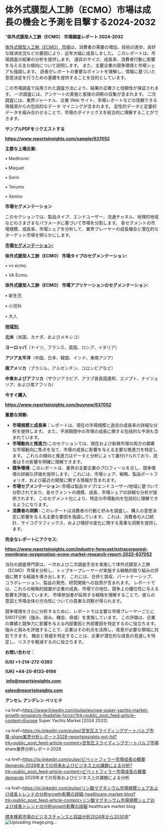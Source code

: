 # 体外式膜型人工肺（ECMO）市場は成長の機会と予測を目撃する2024-2032

"<strong>体外式膜型人工肺（ECMO） 市場調査レポート 2024-2032</strong>

<a href=https://www.reportsinsights.com/sample/637052>体外式膜型人工肺（ECMO） 市場</a>は、消費者の需要の増加、技術の進歩、良好な経済状況などの要因により、近年大幅に成長しました。 このレポートは、市場調査の結果の分析を提供します。 通貨のサイズ、成長率、消費者行動に影響を与える主な傾向について説明します。 また、主要企業の競争環境と市場シェアも強調します。 読者がレポートの重要なポイントを理解し、情報に基づいた意思決定を行うための基礎を提供することを目的としています。

この市場調査で採用された調査方法により、結果の正確さと信頼性が保証されます。 一次調査には、アンケートの実施と直接の洞察の収集が含まれます。 二次調査には、業界ジャーナル、企業 Web サイト、市場レポートなどの信頼できる情報源からの包括的なデータ マイニングが含まれます。 定性的データと定量的データを組み合わせることで、市場のダイナミクスを総合的に理解することができます。

<strong><b>サンプルPDFをリクエストする</b></strong>

<a href=https://www.reportsinsights.com/sample/637052><strong><u>https://www.reportsinsights.com/sample/637052</u></strong></a>

<strong>主要な上場企業:</strong>

• Medtronic

• Maquet

• Sorin

• Terumo

• Xenios

<strong>市場セグメンテーション</strong>

このセクションでは、製品タイプ、エンドユーザー、流通チャネル、地理的地域などのさまざまなパラメータに基づいて市場を分割します。 各セグメントの市場規模、成長率、市場シェアを分析して、業界プレーヤーの成長機会と潜在的なターゲット市場を明らかにします。

<strong><u>市場セグメンテーション</u></strong><strong><u>:</u></strong>

<strong>体外式膜型人工肺（ECMO） 市場タイプのセグメンテーション:</strong>

• vv ecmo.

• VA Ecmo.

<strong>体外式膜型人工肺（ECMO） 市場アプリケーションのセグメンテーション:</strong>

• 新生児

• 小児科

• 大人

<strong><u>地域別</u></strong><strong><u>:</u></strong>

<strong>北米</strong>（米国、カナダ、およびメキシコ）

<strong>ヨーロッパ</strong>（ドイツ、フランス、英国、ロシア、イタリア）

<strong>アジア太平洋</strong>（中国、日本、韓国、インド、東南アジア）

<strong>南アメリカ</strong>（ブラジル、アルゼンチン、コロンビアなど）

<strong>中東およびアフリカ</strong>（サウジアラビア、アラブ首長国連邦、エジプト、ナイジェリア、および南アフリカ）

<strong>今すぐ購入</strong>

<a href=https://www.reportsinsights.com/buynow/637052><strong><u>https://www.reportsinsights.com/buynow/637052</u></strong></a>

<strong>重要な洞察:</strong>
<ul>
  <li><strong>市場規模と成長率：</strong>レポートは、現在の市場規模と過去の成長率の詳細な分析を提供します。 また、予測期間中の市場の成長に関する包括的な予測も含まれています。</li>
  <li><strong>市場動向と推進力:</strong>このセクションでは、現在および新興市場の両方の顕著な市場動向に焦点を当て、市場の成長に影響を与える主要な推進力を特定します。 これらの傾向と推進力はデータと分析によって裏付けられており、読者はその影響を明確に理解できます。</li>
  <li><strong>競争環境</strong>: このレポートは、業界の主要企業のプロフィールを示し、競争環境の詳細な評価を提供します。 これには、市場シェア、戦略、製品ポートフォリオ、および最近の開発に関する情報が含まれます。</li>
  <li><strong>市場セグメンテーション: </strong>市場は製品タイプ/エンドユーザー/地域に基づいて分割されており、各セグメントの規模、成長、市場シェアの詳細な分析が提供されます。 このセグメント化により、特定の市場動向を包括的に理解できるようになります。</li>
  <li><strong>消費者の洞察 : </strong>このレポートは消費者の行動と好みを調査し、購入の意思決定に影響を与える主要な要因を強調しています。 これは、消費者の人口統計、サイコグラフィックス、および嗜好の変化に関する貴重な洞察を提供します。</li>
</ul>
<strong>完全なレポートにアクセス:</strong>

<a href=https://www.reportsinsights.com/industry-forecast/extracorporeal-membrane-oxygenation-ecmo-market-research-report-2022-637052><strong><u><b>https://www.reportsinsights.com/industry-forecast/extracorporeal-membrane-oxygenation-ecmo-market-research-report-2022-637052</b></u></strong></a>

当社の調査専門家は、一次および二次調査手法を実施して体外式膜型人工肺（ECMO）市場を分析し、トップキープレーヤーが実施する戦略的取り組みの評価に関する結論を導き出します。 これには、合併と買収、パートナーシップ、コラボレーション、製品の発売、研究開発への投資が含まれます。 レポートでは、これらの戦略的措置が企業の成長、市場での地位、競争上の優位性に与える影響を評価しています。 市場参加者が採用する戦略を理解することで、彼らの意図と市場全体の方向性についての貴重な洞察が得られます。

競争環境をさらに分析するために、レポートでは主要な市場プレーヤーごとにSWOT分析（強み、弱み、機会、脅威）を実施しています。 この評価は、企業の業績と競争力に影響を与える内部要因と外部要因を特定するのに役立ちます。 強みと弱みを評価することで、企業はその利点を活用し、改善が必要な領域に対処できます。 機会と脅威を特定することは、企業が潜在的な成長の見通しを特定し、リスクを軽減するのに役立ちます。

<strong>お問い合わせ：</strong>

<strong>(US) +1-214-272-0393</strong>

<strong>(UK) +44-20-8133-9198</strong>

<strong> </strong><a href=info@reportsinsights.com><strong><u>info@reportsinsights.com</u></strong></a>

<a href=sales@reportsinsights.com><strong><u>sales@reportsinsights.com</u></strong></a>

<strong>アンセレ アンデレン ベリヒテ</strong>

<a href=https://www.linkedin.com/pulse/europe-super-yachts-market-growth-prospects-feadship-hcnzc?trk=public_post_feed-article-content>Europe Super Yachts Market [2024 2032]</a>

<a href=https://jp.linkedin.com/pulse/空気圧スライディングゲートバルブ市場-share業界分析レポート2028-reportsinsights-pvt-ltd?trk=public_post_feed-article-content>空気圧スライディングゲートバルブ市場 share業界分析レポート2028</a>

<a href=https://jp.linkedin.com/pulse/ピペットフィラー市場成長の概要demands-2028年までの将来およびビジネス上の課題による分析?trk=public_post_feed-article-content>ピペットフィラー市場成長の概要demands 2028年までの将来およびビジネス上の課題による分析</a>

<a href=https://jp.linkedin.com/pulse/リン酸マグネシウム市場規模シェアおよび成長トレンドの分析growth影響の詳細-healthcare-market-blog?trk=public_post_feed-article-content>リン酸マグネシウム市場規模シェアおよび成長トレンドの分析growth影響の詳細 healthcare market blog</a>

<a href=https://www.linkedin.com/pulse/標本検索市場のビジネスチャンスと収益分析2024年から2030年-reports-insights-expert-bccof/>標本検索市場のビジネスチャンスと収益分析2024年から2030年</a>"
![Uploading image.png…]()
